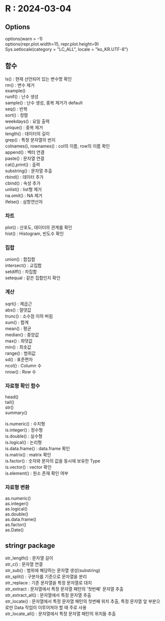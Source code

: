 # R : 2024-03-04
## Options
options(warn = -1)<br>
options(repr.plot.width=15, repr.plot.height=9)<br>
Sys.setlocale(category = "LC_ALL", locale = "ko_KR.UTF-8")

## 함수
ls() : 현재 선언되어 있는 변수명 확인<br>
rm() : 변수 제거<br>
example()<br>
runif() : 난수 생성<br>
sample() : 난수 생성, 중복 제거가 default<br>
seq() : 반복<br>
sort() : 정렬<br>
weekdays() : 요일 출력<br>
unique() : 중복 제거<br>
length() : 데이터의 길이<br>
grep() : 특정 문자열의 번지<br>
colnames(), rownames() : col의 이름, row의 이름 확인<br>
append() : 벡터 연결<br>
paste() : 문자열 연결<br>
cat(),print() : 출력<br>
substring() : 문자열 추출<br>
rbind() : 데이터 추가<br>
cbind() : 속성 추가<br>
unlist() : list형 제거<br>
na.omit() : NA 제거<br>
ifelse() : 삼항연산자<br>

### 차트
plot() : 산포도, 데이터의 관계를 확인<br>
hist() : Histogram, 빈도수 확인<br>

### 집합
union() : 합집합<br>
intersect() : 교집합<br>
setdiff() : 차집합<br>
setequal : 같은 집합인지 확인<br>

### 계산
sqrt() : 제곱근<br>
abs() : 절댓값<br>
trunc() : 소수점 이하 버림<br>
sum() : 합계<br>
mean() : 평균<br>
median() : 중앙값<br>
max() : 최댓값<br>
min() : 최솟값<br>
range() : 범위값<br>
sd() : 표준편차<br>
ncol() : Column 수<br>
nrow() : Row 수<br>

### 자료형 확인 함수
head()<br>
tail()<br>
str()<br>
summary()<br>
<br>
is.numeric() : 수치형<br>
is.integer() : 정수형<br>
is.double() : 실수형<br>
is.logical() : 논리형<br>
is.data.frame() : data.frame 확인<br>
is.matrix() : matrix 확인<br>
is.factor() : 숫자와 문자의 값을 동시에 보유한 Type<br>
is.vector() : vector 확인<br>
is.element() : 원소 존재 확인 여부<br>

### 자료형 변환
as.numeric()<br>
as.integer()<br>
as.logical()<br>
as.double()<br>
as.data.frame()<br>
as.factor()<br>
as.Date()<br>

## stringr package
str_length() : 문자열 길이<br>
str_c() : 문자열 연결<br>
str_sub() : 범위에 해당하는 문자열 생성(substring)<br>
str_split() : 구분자를 기준으로 문자열을 분리<br>
str_replace : 기존 문자열을 특정 문자열로 대치<br>
str_extract : 문자열에서 특정 문자열 패턴의 '첫번째' 문자열 추출<br>
str_extract_all() : 문자열에서 특정 문자열 추출<br>
str_locate() : 문자열에서 특정 문자열 패턴의 첫번째 위치 추출, 특정 문자열 앞 부분으로만 Data 작업이 이루어져야 할 때 주로 사용<br>
str_locate_all() : 문자열에서 특정 문자열 패턴의 위치들 추출<br>
